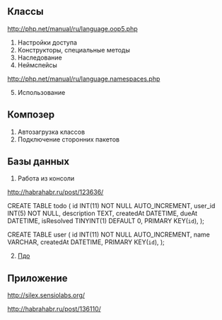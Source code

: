 ## Классы

http://php.net/manual/ru/language.oop5.php

1. Настройки доступа
2. Конструкторы, специальные методы
3. Наследование
4. Неймспейсы

http://php.net/manual/ru/language.namespaces.php

5. Использование

## Композер

1. Автозагрузка классов
2. Подключение сторонних пакетов

## Базы данных

1. Работа из консоли

http://habrahabr.ru/post/123636/

CREATE TABLE todo (
    id INT(11) NOT NULL AUTO_INCREMENT,
    user_id INT(5) NOT NULL, 
    description TEXT, 
    createdAt DATETIME,
    dueAt DATETIME,
    isResolved TINYINT(1) DEFAULT 0,
    PRIMARY KEY(`id`), 
);

CREATE TABLE user (
    id INT(11) NOT NULL AUTO_INCREMENT,
    name VARCHAR, 
    createdAt DATETIME,
    PRIMARY KEY(`id`),
);

2. [Пдо](http://habrahabr.ru/post/137664/)

## Приложение

http://silex.sensiolabs.org/

http://habrahabr.ru/post/136110/